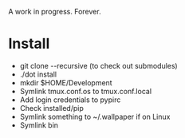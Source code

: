 A work in progress.
Forever.

Install
=======

* git clone --recursive (to check out submodules)
* ./dot install
* mkdir $HOME/Development
* Symlink tmux.conf.os to tmux.conf.local
* Add login credentials to pypirc
* Check installed/pip
* Symlink something to ~/.wallpaper if on Linux
* Symlink bin
